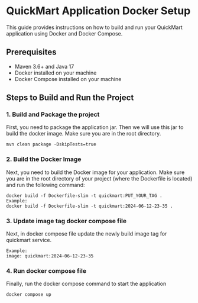 # QuickMart Application Docker Setup

This guide provides instructions on how to build and run your QuickMart application using Docker and Docker Compose.

## Prerequisites

- Maven 3.6+ and Java 17
- Docker installed on your machine
- Docker Compose installed on your machine

## Steps to Build and Run the Project

### 1. Build and Package the project

First, you need to package the application jar. Then we will use this jar to build the docker image.
Make sure you are in the root directory.

```
mvn clean package -DskipTests=true
```

### 2. Build the Docker Image

Next, you need to build the Docker image for your application.
Make sure you are in the root directory of
your project (where the Dockerfile is located) and run the following command:

```
docker build -f Dockerfile-slim -t quickmart:PUT_YOUR_TAG .
Example: 
docker build -f Dockerfile-slim -t quickmart:2024-06-12-23-35 .
```

### 3. Update image tag docker compose file

Next, in docker compose file update the newly build image tag for quickmart service.

```
Example:
image: quickmart:2024-06-12-23-35
```

### 4. Run docker compose file

Finally, run the docker compose command to start the application

```
docker compose up
```
